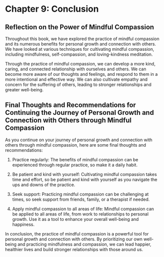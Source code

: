 Chapter 9: Conclusion
=====================

Reflection on the Power of Mindful Compassion
---------------------------------------------

Throughout this book, we have explored the practice of mindful compassion and its numerous benefits for personal growth and connection with others. We have looked at various techniques for cultivating mindful compassion, including mindfulness, self-compassion, and loving-kindness meditation.

Through the practice of mindful compassion, we can develop a more kind, caring, and connected relationship with ourselves and others. We can become more aware of our thoughts and feelings, and respond to them in a more intentional and effective way. We can also cultivate empathy and concern for the suffering of others, leading to stronger relationships and greater well-being.

Final Thoughts and Recommendations for Continuing the Journey of Personal Growth and Connection with Others through Mindful Compassion
--------------------------------------------------------------------------------------------------------------------------------------

As you continue on your journey of personal growth and connection with others through mindful compassion, here are some final thoughts and recommendations:

1. Practice regularly: The benefits of mindful compassion can be experienced through regular practice, so make it a daily habit.

2. Be patient and kind with yourself: Cultivating mindful compassion takes time and effort, so be patient and kind with yourself as you navigate the ups and downs of the practice.

3. Seek support: Practicing mindful compassion can be challenging at times, so seek support from friends, family, or a therapist if needed.

4. Apply mindful compassion to all areas of life: Mindful compassion can be applied to all areas of life, from work to relationships to personal growth. Use it as a tool to enhance your overall well-being and happiness.

In conclusion, the practice of mindful compassion is a powerful tool for personal growth and connection with others. By prioritizing our own well-being and practicing mindfulness and compassion, we can lead happier, healthier lives and build stronger relationships with those around us.
